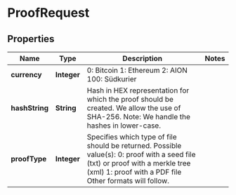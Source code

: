 
# ProofRequest

## Properties
Name | Type | Description | Notes
------------ | ------------- | ------------- | -------------
**currency** | **Integer** | 0: Bitcoin 1: Ethereum 2: AION 100: Südkurier | 
**hashString** | **String** | Hash in HEX representation for which the proof should be created. We allow the use of SHA-256. Note: We handle the hashes in lower-case. | 
**proofType** | **Integer** | Specifies which type of file should be returned. Possible value(s):  0: proof with a seed file (txt) or proof with a merkle tree (xml) 1: proof with a PDF file   Other formats will follow. | 



